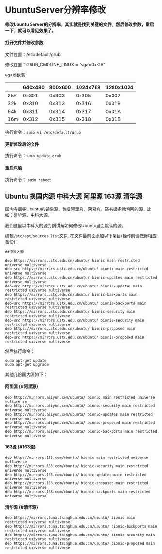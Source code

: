 # UbuntuServer分辨率修改

**修改Ubuntu Server的分辨率，其实就是找到关键的文件，然后修改参数，重启一下，就可以看见效果了。**

#### 打开文件并修改参数

文件位置：/etc/default/grub

修改位置：GRUB\_CMDLINE\_LINUX = "vga=0x31A"

vga参数表

|  | 640x480 | 800x600 | 1024x768 | 1280x1024 |
| :--- | :--- | :--- | :--- | :--- |
| 256 | 0x301 | 0x303 | 0x305 | 0x307 |
| 32k | 0x310 | 0x313 | 0x316 | 0x319 |
| 64k | 0x311 | 0x314 | 0x317 | 0x31A |
| 16m | 0x312 | 0x315 | 0x318 | 0x31B |

执行命令：`sudo vi /etc/default/grub`

#### 更新修改后的文件

执行命令：`sudo update-grub`

#### 重启电脑

执行命令： `sudo reboot`

## Ubuntu 换国内源 中科大源 阿里源 163源 清华源

国内有很多Ubuntu的镜像源，包括阿里的、网易的，还有很多教育网的源，比如：清华源、中科大源。 

我们这里以中科大的源为例讲解如何修改Ubuntu里面默认的源。 

编辑`/etc/apt/sources.list`文件, 在文件最前面添加以下条目\(操作前请做好相应备份\)：

```
##中科大源

deb https://mirrors.ustc.edu.cn/ubuntu/ bionic main restricted universe multiverse
deb-src https://mirrors.ustc.edu.cn/ubuntu/ bionic main restricted universe multiverse
deb https://mirrors.ustc.edu.cn/ubuntu/ bionic-updates main restricted universe multiverse
deb-src https://mirrors.ustc.edu.cn/ubuntu/ bionic-updates main restricted universe multiverse
deb https://mirrors.ustc.edu.cn/ubuntu/ bionic-backports main restricted universe multiverse
deb-src https://mirrors.ustc.edu.cn/ubuntu/ bionic-backports main restricted universe multiverse
deb https://mirrors.ustc.edu.cn/ubuntu/ bionic-security main restricted universe multiverse
deb-src https://mirrors.ustc.edu.cn/ubuntu/ bionic-security main restricted universe multiverse
deb https://mirrors.ustc.edu.cn/ubuntu/ bionic-proposed main restricted universe multiverse
deb-src https://mirrors.ustc.edu.cn/ubuntu/ bionic-proposed main restricted universe multiverse
```

然后执行命令：

```
sudo apt-get update
sudo apt-get upgrade
```

其他几份国内源如下：

#### 阿里源 {#阿里源}

```
deb http://mirrors.aliyun.com/ubuntu/ bionic main restricted universe multiverse
deb http://mirrors.aliyun.com/ubuntu/ bionic-security main restricted universe multiverse
deb http://mirrors.aliyun.com/ubuntu/ bionic-updates main restricted universe multiverse
deb http://mirrors.aliyun.com/ubuntu/ bionic-proposed main restricted universe multiverse
deb http://mirrors.aliyun.com/ubuntu/ bionic-backports main restricted universe multiverse
```

#### 163源 {#163源}

```
deb http://mirrors.163.com/ubuntu/ bionic main restricted universe multiverse
deb http://mirrors.163.com/ubuntu/ bionic-security main restricted universe multiverse
deb http://mirrors.163.com/ubuntu/ bionic-updates main restricted universe multiverse
deb http://mirrors.163.com/ubuntu/ bionic-proposed main restricted universe multiverse
deb http://mirrors.163.com/ubuntu/ bionic-backports main restricted universe multiverse
```

#### 清华源 {#清华源}

```
deb https://mirrors.tuna.tsinghua.edu.cn/ubuntu/ bionic main restricted universe multiverse
deb https://mirrors.tuna.tsinghua.edu.cn/ubuntu/ bionic-backports main restricted universe multiverse
deb https://mirrors.tuna.tsinghua.edu.cn/ubuntu/ bionic-security main restricted universe multiverse
deb https://mirrors.tuna.tsinghua.edu.cn/ubuntu/ bionic-proposed main restricted universe multiverse


```



